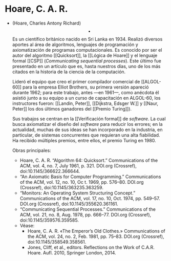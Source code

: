 # Hoare, C. A. R.
- (Hoare, Charles Antony Richard) $$\bullet$$ Es un científico británico nacido en Sri Lanka en 1934. Realizó diversos aportes al área de algoritmos, lenguajes de programación y axiomatización de programas computacionales. Es conocido por ser el autor del algoritmo [[Quicksort]], la [[Lógica de Hoare]] y el lenguaje formal [[CSP]] (_Communicating sequential processes_). Este último fue presentado en un artículo que es, hasta nuestros días, uno de los más citados en la historia de la ciencia de la computación. 
  
  Lideró el equipo que creo el primer compilador comercial de [[ALGOL-60]] para la empresa Elliot Brothers, su primera versión apareció durante 1962; para este trabajo, antes —en 1961—, como anécdota él asistió junto a su equipo a un curso de capacitación en ALGOL-60, los instructores fueron: [[Landin, Peter]], [[Dijkstra, Edsger W.]] y  [[Naur, Peter]] los dos últimos ganadores del [[Premio Turing]]).
  
  Sus trabajos se centran en la [[Verificación formal]] de _software_. La cual busca axiomatizar el diseño del _software_ para reducir los errores; en la actualidad, muchas de sus ideas se han incorporado en la industria, en particular, de sistemas concurrentes que requieran una alta fiabilidad. Ha recibido múltiples premios, entre ellos, el premio Turing en 1980.
  
  Obras principales:
	- Hoare, C. A. R. “Algorithm 64: Quicksort.” Communications of the ACM, vol. 4, no. 7, July 1961, p. 321. DOI.org (Crossref), doi:10.1145/366622.366644.
	- “An Axiomatic Basis for Computer Programming.” Communications of the ACM, vol. 12, no. 10, Oc t. 1969, pp. 576–80. DOI.org (Crossref), doi:10.1145/363235.363259.
	- “Monitors: An Operating System Structuring Concept.” Communications of the ACM, vol. 17, no. 10, Oct. 1974, pp. 549–57. DOI.org (Crossref), doi:10.1145/355620.361161.
	- “Communicating Sequential Processes.” Communications of the ACM, vol. 21, no. 8, Aug. 1978, pp. 666–77. DOI.org (Crossref), doi:10.1145/359576.359585.
	- Véase:
		- Hoare, C. A. R. «The Emperor’s Old Clothes.» Communications of the ACM, vol. 24, no. 2, Feb. 1981, pp. 75–83. DOI.org (Crossref), doi:10.1145/358549.358561.
		- Jones, Cliff, et al., editors. Reflections on the Work of C.A.R. Hoare. Aufl. 2010, Springer London, 2014.